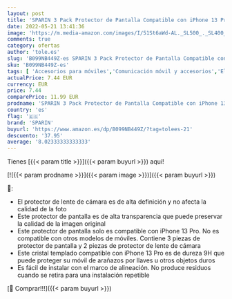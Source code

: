 ```yaml
---
layout: post
title: 'SPARIN 3 Pack Protector de Pantalla Compatible con iPhone 13 Pro 6 1 Pulgadas con 2 Pack Protector de Lente de Cámara  Cristal Templado con Marco de Alineación  Protección de la Cámara'
date: 2022-05-21 13:41:36
image: 'https://m.media-amazon.com/images/I/51St6aWd-AL._SL500_._SL400_.jpg'
comments: true
category: ofertas
author: 'tole.es'
slug: 'B099NB449Z-es SPARIN 3 Pack Protector de Pantalla Compatible con iPhone...'
sku: 'B099NB449Z-es'
tags: [ 'Accesorios para móviles','Comunicación móvil y accesorios','Electrónica','Mantenimiento, cuidado y reparaciones de teléfonos móviles','Protectores de pantalla para móviles','iphone','sparin','🇪🇸', ]
actualPrice: 7.44 EUR
currency: EUR
price: 7.44
comparePrice: 11.99 EUR
prodname: 'SPARIN 3 Pack Protector de Pantalla Compatible con iPhone 13 Pro 6 1 Pulgadas con 2 Pack Protector de Lente de Cámara  Cristal Templado con Marco de Alineación  Protección de la Cámara'
country: 'es'
flag: '🇪🇸'
brand: 'SPARIN'
buyurl: 'https://www.amazon.es/dp/B099NB449Z/?tag=tolees-21'
descuento: '37.95'
average: '8.02333333333333'
---
```


Tienes [{{< param title >}}]({{< param buyurl >}}) aqui!

[![{{< param prodname >}}]({{< param image >}})]({{< param buyurl >}})

🔎:

- El protector de lente de cámara es de alta definición y no afecta la calidad de la foto
- Este protector de pantalla es de alta transparencia que puede preservar la calidad de la imagen original
- Este protector de pantalla solo es compatible con iPhone 13 Pro. No es compatible con otros modelos de móviles. Contiene 3 piezas de protector de pantalla y 2 piezas de protector de lente de cámara
- Este cristal templado compatible con iPhone 13 Pro es de dureza 9H que puede proteger su móvil de arañazos por llaves u otros objetos duros
- Es fácil de instalar con el marco de alineación. No produce residuos cuando se retira para una instalación repetible

[🛒 Comprar!!!]({{< param buyurl >}})
